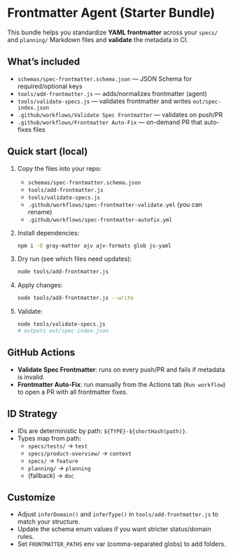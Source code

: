 # Frontmatter Agent (Starter Bundle)

This bundle helps you standardize **YAML frontmatter** across your `specs/` and `planning/` Markdown files and **validate** the metadata in CI.

## What’s included
- `schemas/spec-frontmatter.schema.json` — JSON Schema for required/optional keys
- `tools/add-frontmatter.js` — adds/normalizes frontmatter (agent)
- `tools/validate-specs.js` — validates frontmatter and writes `out/spec-index.json`
- `.github/workflows/Validate Spec Frontmatter` — validates on push/PR
- `.github/workflows/Frontmatter Auto-Fix` — on-demand PR that auto-fixes files

## Quick start (local)
1. Copy the files into your repo:
   - `schemas/spec-frontmatter.schema.json`
   - `tools/add-frontmatter.js`
   - `tools/validate-specs.js`
   - `.github/workflows/spec-frontmatter-validate.yml` (you can rename)
   - `.github/workflows/spec-frontmatter-autofix.yml`

2. Install dependencies:
   ```bash
   npm i -D gray-matter ajv ajv-formats glob js-yaml
   ```

3. Dry run (see which files need updates):
   ```bash
   node tools/add-frontmatter.js
   ```

4. Apply changes:
   ```bash
   node tools/add-frontmatter.js --write
   ```

5. Validate:
   ```bash
   node tools/validate-specs.js
   # outputs out/spec-index.json
   ```

## GitHub Actions
- **Validate Spec Frontmatter**: runs on every push/PR and fails if metadata is invalid.
- **Frontmatter Auto-Fix**: run manually from the Actions tab (`Run workflow`) to open a PR with all frontmatter fixes.

## ID Strategy
- IDs are deterministic by path: `${TYPE}-${shortHash(path)}`.
- Types map from path:
  - `specs/tests/` → `test`
  - `specs/product-overview/` → `context`
  - `specs/` → `feature`
  - `planning/` → `planning`
  - (fallback) → `doc`

## Customize
- Adjust `inferDomain()` and `inferType()` in `tools/add-frontmatter.js` to match your structure.
- Update the schema enum values if you want stricter status/domain rules.
- Set `FRONTMATTER_PATHS` env var (comma-separated globs) to add folders.